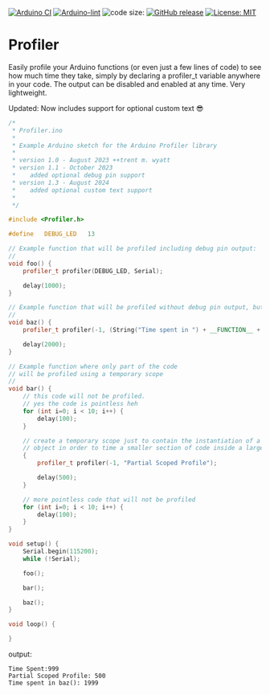 [![Arduino CI](https://github.com/ripred/Profiler/workflows/Arduino%20CI/badge.svg)](https://github.com/marketplace/actions/arduino_ci)
[![Arduino-lint](https://github.com/ripred/Profiler/actions/workflows/arduino-lint.yml/badge.svg)](https://github.com/ripred/Profiler/actions/workflows/arduino-lint.yml)
![code size:](https://img.shields.io/github/languages/code-size/ripred/Profiler)
[![GitHub release](https://img.shields.io/github/release/ripred/Profiler.svg?maxAge=3600)](https://github.com/ripred/Profiler/releases)
[![License: MIT](https://img.shields.io/badge/license-MIT-blue.svg)](https://github.com/ripred/Profiler/blob/master/LICENSE)


# Profiler
Easily profile your Arduino functions (or even just a few lines of code) to see how much time they take, simply by declaring a profiler_t variable anywhere in your code. The output can be disabled and enabled at any time. Very lightweight.

Updated: Now includes support for optional custom text 😎

```cpp
/*
 * Profiler.ino
 *
 * Example Arduino sketch for the Arduino Profiler library
 *
 * version 1.0 - August 2023 ++trent m. wyatt
 * version 1.1 - October 2023
 *    added optional debug pin support
 * version 1.3 - August 2024
 *    added optional custom text support
 *
 */

#include <Profiler.h>

#define   DEBUG_LED   13

// Example function that will be profiled including debug pin output:
//
void foo() {
    profiler_t profiler(DEBUG_LED, Serial);

    delay(1000);
}

// Example function that will be profiled without debug pin output, but including the function name:
//
void baz() {
    profiler_t profiler(-1, (String("Time spent in ") + __FUNCTION__ + String("()")).c_str(), Serial);

    delay(2000);
}

// Example function where only part of the code
// will be profiled using a temporary scope
//
void bar() {
    // this code will not be profiled.
    // yes the code is pointless heh
    for (int i=0; i < 10; i++) {
        delay(100);
    }

    // create a temporary scope just to contain the instantiation of a profiler_t
    // object in order to time a smaller section of code inside a larger section
    {
        profiler_t profiler(-1, "Partial Scoped Profile");

        delay(500);
    }

    // more pointless code that will not be profiled
    for (int i=0; i < 10; i++) {
        delay(100);
    }
}

void setup() {
    Serial.begin(115200);
    while (!Serial);

    foo();

    bar();

    baz();
}

void loop() {

}
```

output:

```console
Time Spent:999
Partial Scoped Profile: 500
Time spent in baz(): 1999
```
